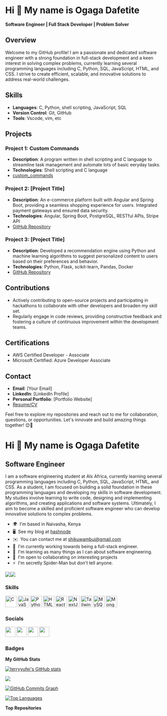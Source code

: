 # Hi 👋 My name is Ogaga Dafetite
**Software Engineer | Full Stack Developer | Problem Solver**

## Overview
Welcome to my GitHub profile! I am a passionate and dedicated software engineer with a strong foundation in full-stack development and a keen interest in solving complex problems, currently learning several programming languages including C, Python, SQL, JavaScript, HTML, and CSS. I strive to create efficient, scalable, and innovative solutions to address real-world challenges.

## Skills
- **Languages**: C, Python, shell scripting, JavaScript, SQL
- **Version Control**: Git, GitHub
- **Tools**: Vscode, vim, etc

## Projects
### Project 1: Custom Commands
- **Description**: A program written in shell scripting and C language to streamline task management and automate lots of basic eeryday tasks.
- **Technologies**: Shell scripting and C language
- [custom_commands](https://github.com/DafetiteOgaga/custom_commands)

### Project 2: [Project Title]
- **Description**: An e-commerce platform built with Angular and Spring Boot, providing a seamless shopping experience for users. Integrated payment gateways and ensured data security.
- **Technologies**: Angular, Spring Boot, PostgreSQL, RESTful APIs, Stripe API
- [GitHub Repository](link)

### Project 3: [Project Title]
- **Description**: Developed a recommendation engine using Python and machine learning algorithms to suggest personalized content to users based on their preferences and behavior.
- **Technologies**: Python, Flask, scikit-learn, Pandas, Docker
- [GitHub Repository](link)

## Contributions
- Actively contributing to open-source projects and participating in hackathons to collaborate with other developers and broaden my skill set.
- Regularly engage in code reviews, providing constructive feedback and fostering a culture of continuous improvement within the development teams.

## Certifications
- AWS Certified Developer - Associate
- Microsoft Certified: Azure Developer Associate

## Contact
- **Email**: [Your Email]
- **LinkedIn**: [LinkedIn Profile]
- **Personal Portfolio**: [Portfolio Website]
- [Resume/CV](link)

Feel free to explore my repositories and reach out to me for collaboration, questions, or opportunities. Let's innovate and build amazing things together! 😊🚀
















Hi 👋 My name is Ogaga Dafetite
=============================

Software Engineer
----------------------------

I am a software engineering student at Alx Africa, currently learning several programming languages including C, Python, SQL, JavaScript, HTML, and CSS. As a student, I am focused on building a solid foundation in these programming languages and developing my skills in software development. My studies involve learning to write code, designing and implementing algorithms, and creating applications and software systems. Ultimately, I aim to become a skilled and proficient software engineer who can develop innovative solutions to complex problems.

* 🌍  I'm based in Naivasha, Kenya
* 🖥️  See my blog at [hashnode](https://sophiaintech.hashnode.dev/)
* ✉️  You can contact me at [shikuwambui@gmail.com](mailto:shikuwambui@gmail.com)
* 🚀  I'm currently working towards being a full-stack engineer.
* 🧠  I'm learning as many things as I can about software engineering.
* 🤝  I'm open to collaborating on interesting projects
* ⚡  I'm secretly Spider-Man but don't tell anyone.

<a href="https://www.github.com/terryyufei" target="_blank" rel="noreferrer"><img
src="https://img.shields.io/github/followers/terryyufei?logo=github&style=for-the-badge&color=0891b2&labelColor=1c1917" /></a><a href="https://www.twitter.com/Mssophia_" target="_blank" rel="noreferrer"><img
src="https://img.shields.io/twitter/follow/Mssophia_?logo=twitter&style=for-the-badge&color=0891b2&labelColor=1c1917"
/></a>

### Skills


<p align="left">
<a href="https://docs.microsoft.com/en-us/cpp/?view=msvc-170" target="_blank" rel="noreferrer"><img src="https://raw.githubusercontent.com/danielcranney/readme-generator/main/public/icons/skills/c-colored.svg" width="36" height="36" alt="C" /></a>
<a href="https://developer.mozilla.org/en-US/docs/Web/JavaScript" target="_blank" rel="noreferrer"><img src="https://raw.githubusercontent.com/danielcranney/readme-generator/main/public/icons/skills/javascript-colored.svg" width="36" height="36" alt="JavaScript" /></a>
<a href="https://www.python.org/" target="_blank" rel="noreferrer"><img src="https://raw.githubusercontent.com/danielcranney/readme-generator/main/public/icons/skills/python-colored.svg" width="36" height="36" alt="Python" /></a>
<a href="https://developer.mozilla.org/en-US/docs/Glossary/HTML5" target="_blank" rel="noreferrer"><img src="https://raw.githubusercontent.com/danielcranney/readme-generator/main/public/icons/skills/html5-colored.svg" width="36" height="36" alt="HTML5" /></a>
<a href="https://reactjs.org/" target="_blank" rel="noreferrer"><img src="https://raw.githubusercontent.com/danielcranney/readme-generator/main/public/icons/skills/react-colored.svg" width="36" height="36" alt="React" /></a>
<a href="https://nextjs.org/docs" target="_blank" rel="noreferrer"><img src="https://raw.githubusercontent.com/danielcranney/readme-generator/main/public/icons/skills/nextjs-colored.svg" width="36" height="36" alt="NextJs" /></a>
<a href="https://tailwindcss.com/" target="_blank" rel="noreferrer"><img src="https://raw.githubusercontent.com/danielcranney/readme-generator/main/public/icons/skills/tailwindcss-colored.svg" width="36" height="36" alt="TailwindCSS" /></a>
<a href="https://www.mysql.com/" target="_blank" rel="noreferrer"><img src="https://raw.githubusercontent.com/danielcranney/readme-generator/main/public/icons/skills/mysql-colored.svg" width="36" height="36" alt="MySQL" /></a>
<a href="https://www.mongodb.com/" target="_blank" rel="noreferrer"><img src="https://raw.githubusercontent.com/danielcranney/readme-generator/main/public/icons/skills/mongodb-colored.svg" width="36" height="36" alt="MongoDB" /></a>
</p>


### Socials

<p align="left"> <a href="https://discord.com/users/sophiaT#4559" target="_blank" rel="noreferrer"><img src="https://raw.githubusercontent.com/danielcranney/readme-generator/main/public/icons/socials/discord.svg" width="32" height="32" /></a> <a href="https://www.github.com/terryyufei" target="_blank" rel="noreferrer"><img src="https://raw.githubusercontent.com/danielcranney/readme-generator/main/public/icons/socials/github.svg" width="32" height="32" /></a> <a href="https://www.linkedin.com/in/terry-wambui-0629b7115" target="_blank" rel="noreferrer"><img src="https://raw.githubusercontent.com/danielcranney/readme-generator/main/public/icons/socials/linkedin.svg" width="32" height="32" /></a> <a href="https://www.twitter.com/Mssophia_" target="_blank" rel="noreferrer"><img src="https://raw.githubusercontent.com/danielcranney/readme-generator/main/public/icons/socials/twitter.svg" width="32" height="32" /></a></p>

### Badges

<b>My GitHub Stats</b>

<a href="http://www.github.com/terryyufei"><img src="https://github-readme-stats.vercel.app/api?username=terryyufei&show_icons=true&hide=&count_private=true&title_color=a855f7&text_color=ffffff&icon_color=0891b2&bg_color=1c1917&hide_border=true&show_icons=true" alt="terryyufei's GitHub stats" /></a>

<a href="http://www.github.com/terryyufei"><img src="https://github-readme-streak-stats.herokuapp.com/?user=terryyufei&stroke=ffffff&background=1c1917&ring=a855f7&fire=a855f7&currStreakNum=ffffff&currStreakLabel=a855f7&sideNums=ffffff&sideLabels=ffffff&dates=ffffff&hide_border=true" /></a>

<a href="http://www.github.com/terryyufei"><img src="https://github-readme-activity-graph.cyclic.app/graph?username=terryyufei&bg_color=1c1917&color=ffffff&line=0891b2&point=ffffff&area_color=1c1917&area=true&hide_border=true&custom_title=GitHub%20Commits%20Graph" alt="GitHub Commits Graph" /></a>

<a href="https://github.com/terryyufei" align="left"><img src="https://github-readme-stats.vercel.app/api/top-langs/?username=terryyufei&langs_count=10&title_color=a855f7&text_color=ffffff&icon_color=0891b2&bg_color=1c1917&hide_border=true&locale=en&custom_title=Top%20%Languages" alt="Top Languages" /></a>

<b>Top Repositories</b>

<div width="100%" align="center"></div><br /><br /><br /><br /><br /><br /><br />
                          
                     
